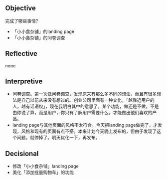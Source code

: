 ## Objective

完成了哪些事情?

- 「小小食杂铺」的landing page
- 「小小食杂铺」的问卷调查

## Reflective

none

## Interpretive

- 问卷调查。第一次做问卷调查，发现原来有那么多不同的想法，而且有很多想法是自己以前从来没有想过的。创业公司里面有一种文化，「越靠近用户的人，越有话语权」，现在我明白其中的意思了。某个功能，做还是不做，不是由你说了算，而是用户，你只有了解用户需要什么，才能做出他们喜欢的产品。
- landing page与其他页面的风格不太符合。今天把landing page做完了，才发现，风格和现有的页面有点不搭。本来计划今天晚上发布的，但由于发现了这个问题，就停掉了。明天优化一下，再发布。

## Decisional

- 修改「小小食杂铺」landing page
- 美化「添加批量购物车」的功能